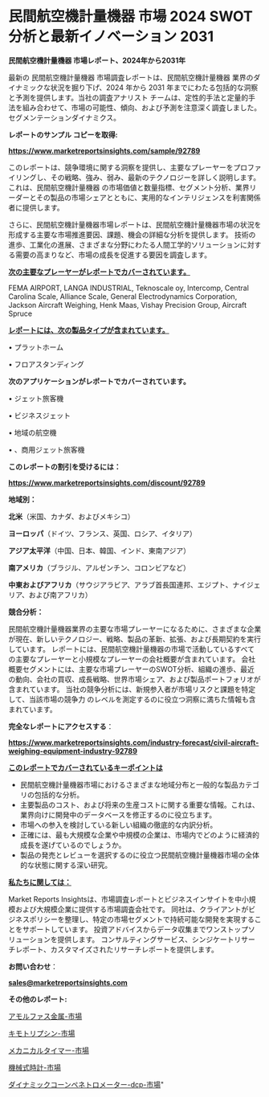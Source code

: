 # 民間航空機計量機器 市場 2024 SWOT 分析と最新イノベーション 2031

<strong>民間航空機計量機器 市場レポート、2024年から2031年</strong>

最新の 民間航空機計量機器 市場調査レポートは、民間航空機計量機器 業界のダイナミックな状況を掘り下げ、2024 年から 2031 年までにわたる包括的な洞察と予測を提供します。当社の調査アナリスト チームは、定性的手法と定量的手法を組み合わせて、市場の可能性、傾向、および予測を注意深く調査しました。 セグメンテーションダイナミクス。



<strong>レポートのサンプル コピーを取得:</strong> <a href=https://www.marketreportsinsights.com/sample/92789>

<strong><u>https://www.marketreportsinsights.com/sample/92789</u></strong></a>

このレポートは、競争環境に関する洞察を提供し、主要なプレーヤーをプロファイリングし、その戦略、強み、弱み、最新のテクノロジーを詳しく説明します。 これは、民間航空機計量機器 の市場価値と数量指標、セグメント分析、業界リーダーとその製品の市場シェアとともに、実用的なインテリジェンスを利害関係者に提供します。

さらに、民間航空機計量機器市場レポートは、民間航空機計量機器市場の状況を形成する主要な市場推進要因、課題、機会の詳細な分析を提供します。 技術の進歩、工業化の進展、さまざまな分野にわたる人間工学的ソリューションに対する需要の高まりなど、市場の成長を促進する要因を調査します。



<strong><u>次の主要なプレーヤーがレポートでカバーされています。</u></strong>

FEMA AIRPORT, LANGA INDUSTRIAL, Teknoscale oy, Intercomp, Central Carolina Scale, Alliance Scale, General Electrodynamics Corporation, Jackson Aircraft Weighing, Henk Maas, Vishay Precision Group, Aircraft Spruce



<strong><u><b>レポートには、次の製品タイプが含まれています。</b></u></strong>

• プラットホーム

• フロアスタンディング



<strong><b>次のアプリケーションがレポートでカバーされています。</b></strong>

• ジェット旅客機

• ビジネスジェット

• 地域の航空機

• 、商用ジェット旅客機



<strong><b>このレポートの割引を受けるには：</b></strong><a href=https://www.marketreportsinsights.com/discount/92789>

<strong><u>https://www.marketreportsinsights.com/discount/92789</u></strong></a>



<strong>地域別：</strong>



<strong>北米</strong>（米国、カナダ、およびメキシコ）



<strong>ヨーロッパ</strong>（ドイツ、フランス、英国、ロシア、イタリア）



<strong>アジア太平洋</strong>（中国、日本、韓国、インド、東南アジア）



<strong>南アメリカ</strong>（ブラジル、アルゼンチン、コロンビアなど）



<strong>中東およびアフリカ</strong>（サウジアラビア、アラブ首長国連邦、エジプト、ナイジェリア、および南アフリカ）



<strong>競合分析：</strong>

民間航空機計量機器業界の主要な市場プレーヤーになるために、さまざまな企業が現在、新しいテクノロジー、戦略、製品の革新、拡張、および長期契約を実行しています。 レポートには、民間航空機計量機器の市場で活動しているすべての主要なプレーヤーと小規模なプレーヤーの会社概要が含まれています。 会社概要セグメントには、主要な市場プレーヤーのSWOT分析、組織の進歩、最近の動向、会社の買収、成長戦略、世界市場シェア、および製品ポートフォリオが含まれています。 当社の競争分析には、新規参入者が市場リスクと課題を特定して、当該市場の競争力 のレベルを測定するのに役立つ洞察に満ちた情報も含まれています。



<strong>完全なレポートにアクセスする</strong>：

<a href=https://www.marketreportsinsights.com/industry-forecast/civil-aircraft-weighing-equipment-industry-92789>

<strong><u>https://www.marketreportsinsights.com/industry-forecast/civil-aircraft-weighing-equipment-industry-92789</u></strong></a>



<strong><u><b>このレポートでカバーされているキーポイントは</b></u></strong>
<ul>
  <li>民間航空機計量機器市場におけるさまざまな地域分布と一般的な製品カテゴリの包括的な分析。</li>
  <li>主要製品のコスト、および将来の生産コストに関する重要な情報。これは、業界向けに開発中のデータベースを修正するのに役立ちます。</li>
  <li>市場への参入を検討している新しい組織の徹底的な内訳分析。</li>
  <li>正確には、最も大規模な企業や中規模の企業は、市場内でどのように経済的成長を遂げているのでしょうか。</li>
  <li>製品の発売とレビューを選択するのに役立つ民間航空機計量機器市場の全体的な状態に関する深い研究。</li>
</ul>


<strong><u><b>私たちに関しては：</b></u></strong>

Market Reports Insightsは、市場調査レポートとビジネスインサイトを中小規模および大規模企業に提供する市場調査会社です。 同社は、クライアントがビジネスポリシーを整理し、特定の市場セグメントで持続可能な開発を実現することをサポートしています。 投資アドバイスからデータ収集までワンストップソリューションを提供します。 コンサルティングサービス、シンジケートリサーチレポート、カスタマイズされたリサーチレポートを提供します。



<strong><b>お問い合わせ</b></strong>：

<a href=mailto:sales@marketreportsinsights.com>

<strong><u>sales@marketreportsinsights.com</u></strong></a>



<strong>その他のレポート:</strong>

<a href=https://www.linkedin.com/pulse/アモルファス金属-市場-2023-競争分析と事業成長-2030-data-dive-discoveries-24-analysis-9a3rf/>アモルファス金属-市場</a>

<a href=https://www.linkedin.com/pulse/キモトリプシン-市場-2023-収益と成長ドライバー-2030-consumer-connection-collective-360-ihfef/>キモトリプシン-市場</a>

<a href=https://www.linkedin.com/pulse/メカニカルタイマー-市場-2023-収益と成長ドライバー-2030-trend-titans-360-analysis-a48hf/>メカニカルタイマー-市場</a>

<a href=https://www.linkedin.com/pulse/機械式時計-市場-2023-推進要因と成長機会-2030-consumer-connection-collective-360-ki0xf/>機械式時計-市場</a>

<a href=https://www.linkedin.com/pulse/ダイナミックコーンペネトロメーター-dcp-市場-2023-新興市場-kuqkf/>ダイナミックコーンペネトロメーター-dcp-市場</a>"

